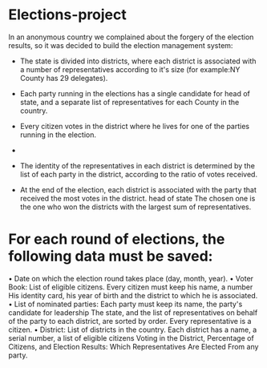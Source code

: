 # Elections-project

In an anonymous country we complained about the forgery of the election results, so it was decided to build the election management system:

- The state is divided into districts, where each district is associated with a number of representatives according to it's size (for example:NY County has 29 delegates).

- Each party running in the elections has a single candidate for head of state, and a separate list of representatives for each County in the country. 

- Every citizen votes in the district where he lives for one of the parties running in the election.
-
- The identity of the representatives in each district is determined by the list of each party in the district, according to the ratio of votes received.

- At the end of the election, each district is associated with the party that received the most votes in the district. head of state
The chosen one is the one who won the districts with the largest sum of representatives.

# For each round of elections, the following data must be saved:

• Date on which the election round takes place (day, month, year).
• Voter Book: List of eligible citizens. Every citizen must keep his name, a number His identity card, his year of birth and the district to which he is associated.
• List of nominated parties: Each party must keep its name, the party's candidate for leadership The state, and the list of representatives on behalf of the party to each district, are sorted by order. Every representative is a citizen.
• District: List of districts in the country. Each district has a name, a serial number, a list of eligible citizens
Voting in the District, Percentage of Citizens, and Election Results: Which Representatives Are Elected
From any party.
